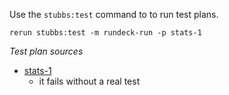 
Use the `stubbs:test` command to to run test plans.

    rerun stubbs:test -m rundeck-run -p stats-1

*Test plan sources*

* [stats-1](tests/stats-1.html)
  * it fails without a real test

